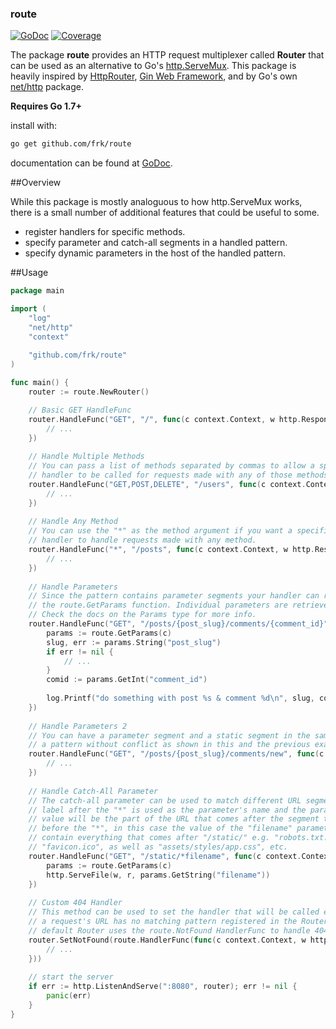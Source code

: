 ### route

[![GoDoc](http://godoc.org/github.com/frk/route?status.png)](http://godoc.org/github.com/frk/route)  [![Coverage](http://gocover.io/_badge/github.com/frk/route?0)](http://gocover.io/github.com/frk/route)


The package **route** provides an HTTP request multiplexer called **Router** that can be used as an alternative to Go's [http.ServeMux](http://golang.org/pkg/net/http/#ServeMux). This package is heavily inspired by [HttpRouter](https://github.com/julienschmidt/httprouter), [Gin Web Framework](https://github.com/gin-gonic/gin), and by Go's own [net/http](https://golang.org/pkg/net/http/) package.

**Requires Go 1.7+**

install with:

```sh
go get github.com/frk/route
```

documentation can be found at [GoDoc](http://godoc.org/github.com/frk/route).


##Overview

While this package is mostly analoguous to how http.ServeMux works, there is a small number of additional features that could be useful to some.

- register handlers for specific methods.
- specify parameter and catch-all segments in a handled pattern.
- specify dynamic parameters in the host of the handled pattern.


##Usage


```go
package main

import (
	"log"
	"net/http"
	"context"
	
	"github.com/frk/route"
)

func main() {
	router := route.NewRouter()

	// Basic GET HandleFunc
	router.HandleFunc("GET", "/", func(c context.Context, w http.ResponseWriter, r *http.Request) {
		// ...
	})
	
	// Handle Multiple Methods
	// You can pass a list of methods separated by commas to allow a specific
	// handler to be called for requests made with any of those methods.
	router.HandleFunc("GET,POST,DELETE", "/users", func(c context.Context, w http.ResponseWriter, r *http.Request) {
		// ...
	})
	
	// Handle Any Method
	// You can use the "*" as the method argument if you want a specific
	// handler to handle requests made with any method.
	router.HandleFunc("*", "/posts", func(c context.Context, w http.ResponseWriter, r *http.Request) {
		// ...
	})
	
	// Handle Parameters
	// Since the pattern contains parameter segments your handler can retrieve the parameter values from the context using
	// the route.GetParams function. Individual parameters are retrieved using the "typed" methods of the Params type.
	// Check the docs on the Params type for more info.
	router.HandleFunc("GET", "/posts/{post_slug}/comments/{comment_id}", func(c context.Context, w http.ResponseWriter, r *http.Request) {
		params := route.GetParams(c)
		slug, err := params.String("post_slug")
		if err != nil {
			// ...
		}
		comid := params.GetInt("comment_id")
		
		log.Printf("do something with post %s & comment %d\n", slug, comid)
	})
	
	// Handle Parameters 2
	// You can have a parameter segment and a static segment in the same part of
	// a pattern without conflict as shown in this and the previous example.
	router.HandleFunc("GET", "/posts/{post_slug}/comments/new", func(c context.Context, w http.ResponseWriter, r *http.Request) {
		// ...
	})
	
	// Handle Catch-All Parameter
	// The catch-all parameter can be used to match different URL segments. The 
	// label after the "*" is used as the parameter's name and the parameter's 
	// value will be the part of the URL that comes after the segment that's 
	// before the "*", in this case the value of the "filename" parameter will 
	// contain everything that comes after "/static/" e.g. "robots.txt.", 
	// "favicon.ico", as well as "assets/styles/app.css", etc.
	router.HandleFunc("GET", "/static/*filename", func(c context.Context, w http.ResponseWriter, r *http.Request) {
		params := route.GetParams(c)
		http.ServeFile(w, r, params.GetString("filename"))
	})
		
	// Custom 404 Handler
	// This method can be used to set the handler that will be called every time 
	// a request's URL has no matching pattern registered in the Router. By 
	// default Router uses the route.NotFound HandlerFunc to handle 404s.
	router.SetNotFound(route.HandlerFunc(func(c context.Context, w http.ResponseWriter, r *http.Request) {
		// ...
	}))
	
	// start the server
	if err := http.ListenAndServe(":8080", router); err != nil {
		panic(err)
	}
}

```

